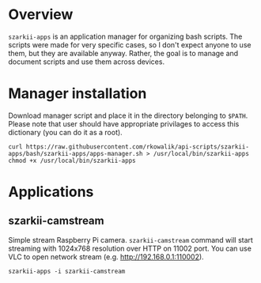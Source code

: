 # Overview

`szarkii-apps` is an application manager for organizing bash scripts. The scripts were made for very specific cases, so I don't expect anyone to use them, but they are available anyway. Rather, the goal is to manage and document scripts and use them across devices.

# Manager installation

Download manager script and place it in the directory belonging to `$PATH`. Please note that user should have appropriate privilages to access this dictionary (you can do it as a root).

```
curl https://raw.githubusercontent.com/rkowalik/api-scripts/szarkii-apps/bash/szarkii-apps/apps-manager.sh > /usr/local/bin/szarkii-apps
chmod +x /usr/local/bin/szarkii-apps
```

# Applications

## szarkii-camstream

Simple stream Raspberry Pi camera. `szarkii-camstream` command will start streaming with 1024x768 resolution over HTTP on 11002 port.
You can use VLC to open network stream (e.g. http://192.168.0.1:110002).

```
szarkii-apps -i szarkii-camstream
```